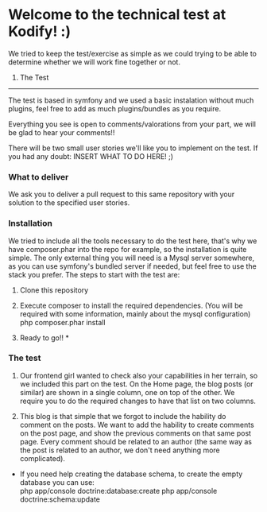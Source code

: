 Welcome to the technical test at Kodify! :)
===========================================
We tried to keep the test/exercise as simple as we could trying to be able
to determine whether we will work fine together or not. 

1) The Test
--------

The test is based in symfony and we used a basic instalation without much
plugins, feel free to add as much plugins/bundles as you require.

Everything you see is open to comments/valorations from your part, we will
be glad to hear your comments!!

There will be two small user stories we'll like you to implement on the test.
If you had any doubt: INSERT WHAT TO DO HERE! ;)

### What to deliver

We ask you to deliver a pull request to this same repository with your solution
to the specified user stories.

### Installation 

We tried to include all the tools necessary to do the test here, that's why
we have composer.phar into the repo for example, so the installation is quite
simple. The only external thing you will need is a Mysql server somewhere, as 
you can use symfony's bundled server if needed, but feel free to use the stack
you prefer.
The steps to start with the test are: 

1) Clone this repository

2) Execute composer to install the required dependencies. (You will be required 
with some information, mainly about the mysql configuration) 
    php composer.phar install
3) Ready to go!! * 

### The test

1) Our frontend girl wanted to check also your capabilities in her terrain, so 
we included this part on the test. On the Home page, the blog posts (or similar) 
are shown in a single column, one on top of the other. We require you to do the 
required changes to have that list on two columns.

2) This blog is that simple that we forgot to include the hability do comment on 
the posts. We want to add the hability to create comments on the post page, and 
show the previous comments on that same post page. 
Every comment should be related to an author (the same way as the post is related
to an author, we don't need anything more complicated).



* If you need help creating the database schema, to create the empty database 
you can use:  
    php app/console doctrine:database:create
    php app/console doctrine:schema:update
